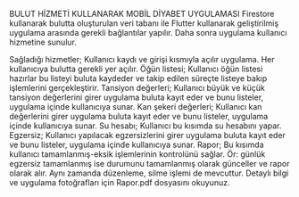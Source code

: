 BULUT HİZMETİ KULLANARAK MOBİL DİYABET UYGULAMASI
Firestore kullanarak bulutta oluşturulan veri tabanı ile Flutter kullanarak geliştirilmiş uygulama arasında gerekli bağlantılar yapılır. Daha sonra uygulama kullanıcı hizmetine sunulur.

Sağladığı hizmetler;
Kullanıcı kaydı ve girişi kısmıyla açılır uygulama.
Her kullanıcıya bulutta gerekli yer açılır.
Öğün listesi; Kullanıcı öğün listesi hazırlar bu listeyi buluta kaydeder ve takip edilen süreçte listeye bakıp işlemlerini gerçekleştirir.
Tansiyon değerleri; Kullanıcı büyük ve küçük tansiyon değerlerini girer uygulama buluta kayıt eder ve bunu listeler, uygulama içinde kullanıcıya sunar.
Kan şekeri değerleri; Kullanıcı kan değerlerini girer uygulama buluta kayıt eder ve bunu listeler, uygulama içinde kullanıcıya sunar.
Su hesabı; Kullanıcı bu kısımda su hesabını yapar.
Egzersiz; Kullanıcı yapılacak egzersizlerini girer uygulama buluta kayıt eder ve bunu listeler, uygulama içinde kullanıcıya sunar.
Rapor; Bu kısımda kullanıcı tamamlanmış-eksik işlemlerinin kontrolünü sağlar. Ör: günlük egzersiz tamamlanmış ise durumunu tamamlanmış olarak günceller ve rapor olarak alır. Aynı zamanda düzenleme, silme işlemi de mevcuttur.
Detaylı bilgi ve uygulama fotoğrafları için Rapor.pdf dosyasını okuyunuz.
